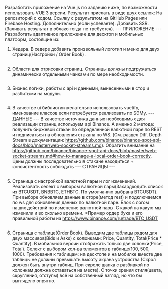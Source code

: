 Разработать приложение на Vue.js по заданию ниже, по возможности использовать VUE 3 версии.
Результат прислать в виде двух ссылок:
На репозиторий с кодом.
Ссылку c результатом на GitHub Pages или Firebase Hosting.
Дополнительно (если успеваете):
Добавить SSR.(Заливать результат в облако тогда не требуется).
--- ПРИЛОЖЕНИЕ ---
Разработать адаптивное приложение для десктоп и мобильных платформ, состоящие из:
1) Хедера. В хедере добавить произвольный логотип и меню для двух страниц(Настройки / Order Book).<pre>
2) Области для отрисовки страниц. Страницы должны подгружаться динамически отдельными чанками по мере необходимости.<pre>
3) Бизнес логики, работы с api и данными, вынесенными в стор и разбитыми на модули.<pre>
4) В качестве ui библиотки желательно использовать vuetify, именование классов если потребуется реализовать по БЭМу.
   --- ДАННЫЕ ---
   В качестве источника данных необходимых для реализации страниц используем api Binance. А именно 2 метода: получить биржевой стакан по определенной валютной паре по REST и подписаться на обновления стакана по WS. (См. раздел Diff. Depth Stream в документации: https://github.com/binance/binance-spot-api-docs/blob/master/web-socket-streams.md). Обратить внимание на
   https://github.com/binance/binance-spot-api-docs/blob/master/web-socket-streams.md#how-to-manage-a-local-order-book-correctly.
   Цены должны последовательно в стакане находиться + консистентность соблюдать
   --- СТРАНИЦЫ ---<pre>
1) Страница с настройкой валютной пары и лог изменений.
   Реализовать селект с выбором валютной пары(Захардкодить список из BTCUSDT, BNBBTC, ETHBTC. По умолчанию выбрана BTCUSDT). При выборе обновляем данные в сторе(метод rest) и подключаемся по ws для обновления данных по валютной паре.
   Блок с логом наших действий по изменение валютной пары. С какой на какую мы изменили и во сколько времени.
   *Пример ордер бука и его правильной работы на https://www.binance.com/ru/trade/BTC_USDT<pre>
2) Страница с таблице(Order Book).
   Выводим две таблицы рядом для двух массивов(Bids и Asks) с колонками: Price, Quantity, Total(Price * Quantity). В мобильной версии отображать только две колонки(Price, Total).
   Селект с выбором кол-ва элементов в таблице(100, 500, 1000).
   Требования к таблицам: на десктопе и на мобилке вместе две таблицы не должны превышать высоту экрана устройства (Скрол должен быть внутри таблиц. При скроле шапка с разбивкой по колонкам должна оставаться на месте).
   С точки зрения стиля(цвета, скругления, отступы) всё на собственный взгляд, но что бы выглядело опрятно.

